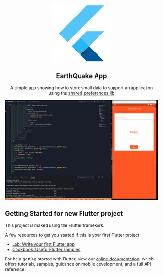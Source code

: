 <br/>
<p  align="center">

<img src="https://github.com/s7Thiago/Flutter-EarthQuakeApp/blob/master/android/app/src/main/res/mipmap-xxxhdpi/ic_launcher.png">
<h2 align="center">EarthQuake App</h2>

<p align="center">A simple app showing how to store small data to support an application using the <a href="https://pub.dev/packages/shared_preferences#-installing-tab-">shared_preferences lib</a>
</p>

<p align="center">
<img src="app.gif"></img>
</p>

</p>

## Getting Started for new Flutter project

This project is maked using the Flutter framekork.

A few resources to get you started if this is your first Flutter project:

- [Lab: Write your first Flutter app](https://flutter.dev/docs/get-started/codelab)
- [Cookbook: Useful Flutter samples](https://flutter.dev/docs/cookbook)

For help getting started with Flutter, view our
[online documentation](https://flutter.dev/docs), which offers tutorials,
samples, guidance on mobile development, and a full API reference.
